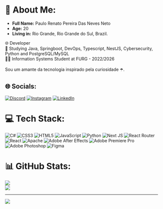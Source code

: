 # 💫 About  Me:

<ul> 
  <li><b>Full Name:</b> Paulo Renato Pereira Das Neves Neto</li>
  <li><b>Age:</b> 20</li>
  <li><b>Living in:</b> Rio Grande, Rio Grande do Sul, Brazil.</li>
</ul>
🌐 Developer<br>📖 Studying Java, Springboot, DevOps, Typescript, NestJS, Cybersecurity, Python and PostgreSQL/MySQL<br>👨‍🎓 Information Systems Student at FURG - 2022/2026 <br><br>Sou um amante da tecnologia inspirado pela curiosidade ☂️.

## 🌐 Socials:
[![Discord](https://img.shields.io/badge/Discord-%237289DA.svg?logo=discord&logoColor=white)](htttps://discord.gg/seven.renato)  [![Instagram](https://img.shields.io/badge/Instagram-%23E4405F.svg?logo=Instagram&logoColor=white)](https://instagram.com/seven.renato) [![LinkedIn](https://img.shields.io/badge/LinkedIn-%230077B5.svg?logo=linkedin&logoColor=white)](https://linkedin.com/in//seven-renato)

# 💻 Tech Stack:
![C#](https://img.shields.io/badge/c%23-%23239120.svg?style=for-the-badge&logo=c-sharp&logoColor=white) ![CSS3](https://img.shields.io/badge/css3-%231572B6.svg?style=for-the-badge&logo=css3&logoColor=white) ![HTML5](https://img.shields.io/badge/html5-%23E34F26.svg?style=for-the-badge&logo=html5&logoColor=white) ![JavaScript](https://img.shields.io/badge/javascript-%23323330.svg?style=for-the-badge&logo=javascript&logoColor=%23F7DF1E) ![Python](https://img.shields.io/badge/python-3670A0?style=for-the-badge&logo=python&logoColor=ffdd54) ![Next JS](https://img.shields.io/badge/node.js-6DA55F?style=for-the-badge&logo=node.js&logoColor=white) ![React Router](https://img.shields.io/badge/React_Router-CA4245?style=for-the-badge&logo=react-router&logoColor=white) ![React](https://img.shields.io/badge/react-%2320232a.svg?style=for-the-badge&logo=react&logoColor=%2361DAFB) ![Apache](https://img.shields.io/badge/apache-%23D42029.svg?style=for-the-badge&logo=apache&logoColor=white) ![Adobe After Effects](https://img.shields.io/badge/Adobe%20After%20Effects-9999FF.svg?style=for-the-badge&logo=Adobe%20After%20Effects&logoColor=white) ![Adobe Premiere Pro](https://img.shields.io/badge/Adobe%20Premiere%20Pro-9999FF.svg?style=for-the-badge&logo=Adobe%20Premiere%20Pro&logoColor=white) ![Adobe Photoshop](https://img.shields.io/badge/adobephotoshop-%2331A8FF.svg?style=for-the-badge&logo=adobephotoshop&logoColor=white) 	![Figma](https://img.shields.io/badge/figma-%23F24E1E.svg?style=for-the-badge&logo=figma&logoColor=white)
# 📊 GitHub Stats:
![](https://github-readme-streak-stats.herokuapp.com/?user=seven-renato&theme=dark&hide_border=false)<br/>
![](https://github-readme-stats.vercel.app/api/top-langs/?username=seven-renato&theme=dark&hide=html,handlebars,scss,css,f_border=false&include_all_commits=false&count_private=false&layout=compact)

---
[![](https://visitcount.itsvg.in/api?id=seven-renato&icon=0&color=0)](https://visitcount.itsvg.in)

